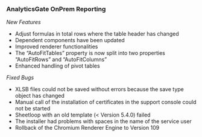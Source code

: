 ### AnalyticsGate OnPrem Reporting

*New Features*
- Adjust formulas in total rows where the table header has changed
- Dependent components have been updated
- Improved renderer functionalities
- The “AutoFitTables” property is now split into two properties “AutoFitRows” and “AutoFitColumns”
- Enhanced handling of pivot tables

*Fixed Bugs*
- XLSB files could not be saved without errors because the save type object has changed
- Manual call of the installation of certificates in the support console could not be started
- Sheetloop with an old template (< Version 5.4.0) failed
- The installer had problems with spaces in the name of the service user
- Rollback of the Chromium Renderer Engine to Version 109
